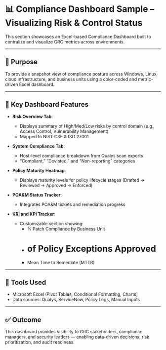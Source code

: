 
# 📊 Compliance Dashboard Sample – Visualizing Risk & Control Status

This section showcases an Excel-based Compliance Dashboard built to centralize and visualize GRC metrics across environments.

---

## 🎯 Purpose

To provide a snapshot view of compliance posture across Windows, Linux, cloud infrastructure, and business units using a color-coded and metric-driven Excel dashboard.

---

## 📁 Key Dashboard Features

- **Risk Overview Tab**:
  - Displays summary of High/Med/Low risks by control domain (e.g., Access Control, Vulnerability Management)
  - Mapped to NIST CSF & ISO 27001

- **System Compliance Tab**:
  - Host-level compliance breakdown from Qualys scan exports
  - “Compliant,” “Deviated,” and “Non-reporting” categories

- **Policy Maturity Heatmap**:
  - Displays maturity levels for policy lifecycle stages (Drafted → Reviewed → Approved → Enforced)

- **POA&M Status Tracker**:
  - Integrates POA&M tickets and remediation progress

- **KRI and KPI Tracker**:
  - Customizable section showing:
    - % Patch Compliance by Business Unit
    - # of Policy Exceptions Approved
    - Mean Time to Remediate (MTTR)

---

## 🧰 Tools Used

- Microsoft Excel (Pivot Tables, Conditional Formatting, Charts)
- Data sources: Qualys, ServiceNow, Policy Logs, Manual Inputs

---

## ✅ Outcome

This dashboard provides visibility to GRC stakeholders, compliance managers, and security leaders — enabling data-driven decisions, risk prioritization, and audit readiness.
